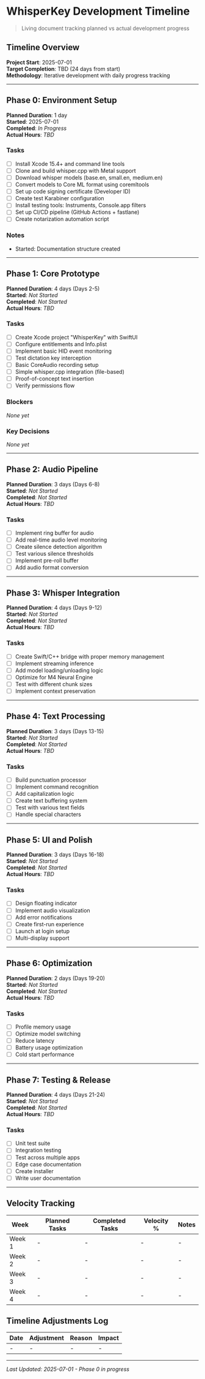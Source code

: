 # WhisperKey Development Timeline

> Living document tracking planned vs actual development progress

## Timeline Overview

**Project Start**: 2025-07-01  
**Target Completion**: TBD (24 days from start)  
**Methodology**: Iterative development with daily progress tracking

---

## Phase 0: Environment Setup

**Planned Duration**: 1 day  
**Started**: 2025-07-01  
**Completed**: _In Progress_  
**Actual Hours**: _TBD_  

### Tasks
- [ ] Install Xcode 15.4+ and command line tools
- [ ] Clone and build whisper.cpp with Metal support
- [ ] Download whisper models (base.en, small.en, medium.en)
- [ ] Convert models to Core ML format using coremltools
- [ ] Set up code signing certificate (Developer ID)
- [ ] Create test Karabiner configuration
- [ ] Install testing tools: Instruments, Console.app filters
- [ ] Set up CI/CD pipeline (GitHub Actions + fastlane)
- [ ] Create notarization automation script

### Notes
- Started: Documentation structure created

---

## Phase 1: Core Prototype

**Planned Duration**: 4 days (Days 2-5)  
**Started**: _Not Started_  
**Completed**: _Not Started_  
**Actual Hours**: _TBD_  

### Tasks
- [ ] Create Xcode project "WhisperKey" with SwiftUI
- [ ] Configure entitlements and Info.plist
- [ ] Implement basic HID event monitoring
- [ ] Test dictation key interception
- [ ] Basic CoreAudio recording setup
- [ ] Simple whisper.cpp integration (file-based)
- [ ] Proof-of-concept text insertion
- [ ] Verify permissions flow

### Blockers
_None yet_

### Key Decisions
_None yet_

---

## Phase 2: Audio Pipeline

**Planned Duration**: 3 days (Days 6-8)  
**Started**: _Not Started_  
**Completed**: _Not Started_  
**Actual Hours**: _TBD_  

### Tasks
- [ ] Implement ring buffer for audio
- [ ] Add real-time audio level monitoring
- [ ] Create silence detection algorithm
- [ ] Test various silence thresholds
- [ ] Implement pre-roll buffer
- [ ] Add audio format conversion

---

## Phase 3: Whisper Integration

**Planned Duration**: 4 days (Days 9-12)  
**Started**: _Not Started_  
**Completed**: _Not Started_  
**Actual Hours**: _TBD_  

### Tasks
- [ ] Create Swift/C++ bridge with proper memory management
- [ ] Implement streaming inference
- [ ] Add model loading/unloading logic
- [ ] Optimize for M4 Neural Engine
- [ ] Test with different chunk sizes
- [ ] Implement context preservation

---

## Phase 4: Text Processing

**Planned Duration**: 3 days (Days 13-15)  
**Started**: _Not Started_  
**Completed**: _Not Started_  
**Actual Hours**: _TBD_  

### Tasks
- [ ] Build punctuation processor
- [ ] Implement command recognition
- [ ] Add capitalization logic
- [ ] Create text buffering system
- [ ] Test with various text fields
- [ ] Handle special characters

---

## Phase 5: UI and Polish

**Planned Duration**: 3 days (Days 16-18)  
**Started**: _Not Started_  
**Completed**: _Not Started_  
**Actual Hours**: _TBD_  

### Tasks
- [ ] Design floating indicator
- [ ] Implement audio visualization
- [ ] Add error notifications
- [ ] Create first-run experience
- [ ] Launch at login setup
- [ ] Multi-display support

---

## Phase 6: Optimization

**Planned Duration**: 2 days (Days 19-20)  
**Started**: _Not Started_  
**Completed**: _Not Started_  
**Actual Hours**: _TBD_  

### Tasks
- [ ] Profile memory usage
- [ ] Optimize model switching
- [ ] Reduce latency
- [ ] Battery usage optimization
- [ ] Cold start performance

---

## Phase 7: Testing & Release

**Planned Duration**: 4 days (Days 21-24)  
**Started**: _Not Started_  
**Completed**: _Not Started_  
**Actual Hours**: _TBD_  

### Tasks
- [ ] Unit test suite
- [ ] Integration testing
- [ ] Test across multiple apps
- [ ] Edge case documentation
- [ ] Create installer
- [ ] Write user documentation

---

## Velocity Tracking

| Week | Planned Tasks | Completed Tasks | Velocity % | Notes |
|------|--------------|-----------------|------------|-------|
| Week 1 | - | - | - | - |
| Week 2 | - | - | - | - |
| Week 3 | - | - | - | - |
| Week 4 | - | - | - | - |

## Timeline Adjustments Log

| Date | Adjustment | Reason | Impact |
|------|-----------|--------|--------|
| - | - | - | - |

---
*Last Updated: 2025-07-01 - Phase 0 in progress*